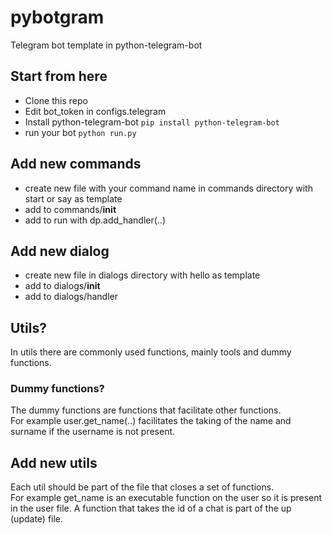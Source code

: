 # pybotgram
Telegram bot template in python-telegram-bot

## Start from here
* Clone this repo
* Edit bot_token in configs.telegram
* Install python-telegram-bot
```pip install python-telegram-bot```
* run your bot
```python run.py```

## Add new commands
* create new file with your command name in commands directory with start or say as template
* add to commands/__init__
* add to run with dp.add_handler(..)

## Add new dialog
* create new file in dialogs directory with hello as template
* add to dialogs/__init__
* add to dialogs/handler

## Utils?
In utils there are commonly used functions, mainly tools and dummy functions.  

### Dummy functions?
The dummy functions are functions that facilitate other functions.  
For example user.get_name(..) facilitates the taking of the name and surname if the username is not present.

## Add new utils
Each util should be part of the file that closes a set of functions.  
For example get_name is an executable function on the user so it is present in the user file. A function that takes the id of a chat is part of the up (update) file.
